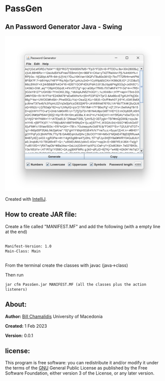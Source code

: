 # PassGen
<p><h2>An Password Generator Java - Swing</h2></p>

![](img/img1.png)

<p>Created with <a href="https://www.jetbrains.com/idea/">IntelliJ</a>.</p>

<h2>How to create JAR file:</h2>
<p>Create a file called "MANIFEST.MF" and add the following (with a empty line at the end)   </p>
  
```console
  
Manifest-Version: 1.0
Main-Class: Main


```
  
<p>From the terminal create the classes with javac (java->class)</p>
<p>Then run</p>

```console
jar cfm PassGen.jar MANIFEST.MF (all the classes plus the action listeners)
```


<h2>About:</h2>
<p><b>Author: </b><a href="https://github.com/bill-chamal">Bill Chamalidis</a> University of Macedonia</p>
<p><b>Created:</b> 1 Feb 2023</p>
<p><b>Version:</b> 0.0.1</p>
<h2>license:</h2>
<p>This program is free software: you can redistribute it and/or modify it under the terms of the <a href="https://www.gnu.org/licenses/gpl-3.0.en.html">GNU</a> General Public License as published by the Free Software Foundation, either version 3 of the License, or any later version.</p>
